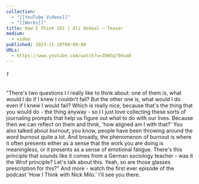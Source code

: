 ```yaml
---
collection:
  - "[[YouTube Videos]]"
  - "[[Works]]"
title: How I Think 101 | Ali Abdaal — Teaser
medium:
  - video
published: 2023-11-10T00:00:00
URLs:
  - https://www.youtube.com/watch?v=ZbWSq79dua8
---
```


###### 1

"There's two questions I I really like to think about: one of them is, what would I do if I knew I couldn't fail? But the other one is, what would I do even if I knew I would fail? Which is really nice, because that's the thing that you would do - the thing anyway - so I I just love collecting these sorts of journaling prompts that help us figure out what to do with our lives. Because then we can reflect on them and think, 'how aligned am I with that?' You also talked about burnout; you know, people have been throwing around the word burnout quite a lot. And broadly, the phenomenon of burnout is where it often presents either as a sense that the work you are doing is meaningless, or it presents as a sense of emotional fatigue. There's this principle that sounds like it comes from a German sociology teacher - was it the Wrof principle? Let's talk about this. Yeah, so are those glasses prescription for this?" And more - watch the first ever episode of the podcast 'How I Think with Nick Milo.' I'll see you there.

